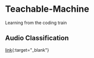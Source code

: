 # Teachable-Machine
Learning from the coding train
## Audio Classification
[link](https://snehil001.github.io/Teaching-Machine-Github/){:target="_blank"}
